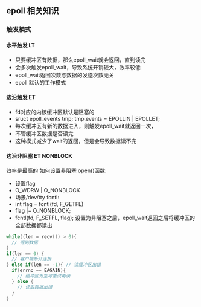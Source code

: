 ## epoll 相关知识
### 触发模式
#### 水平触发 LT
* 只要缓冲区有数据，那么epoll_wait就会返回，直到读完
* 会多次触发epoll_wait，导致系统开销较大，效率较低
* epoll_wait返回次数与数据的发送次数无关
* epoll 默认的工作模式

#### 边沿触发 ET
* fd对应的内核缓冲区默认是阻塞的
* sruct epoll_events tmp;  tmp.events = EPOLLIN | EPOLLET;
* 每次缓冲区有新的数据进入，则触发epoll_wait就返回一次，
* 不管缓冲区数据是否读完
* 这种模式减少了wait的返回，但是会导致数据读不完

#### 边沿非阻塞 ET NONBLOCK
效率是最高的
如何设置非阻塞
open()函数:
* 设置flag
* O_WDRW | O_NONBLOCK
* 场景/dev/tty
fcntl:
* int flag = fcntl(fd, F_GETFL)
* flag |= O_NONBLOCK;
* fcntl(fd, F_SETFL, flag);
设置为非阻塞之后，epoll_wait返回之后将缓冲区的全部数据都读出
```C
while((len = recv()) > 0){
  // 得到数据
}
if(len == 0) {
  // 客户端断开连接
} else if(len == -1){ // 读缓冲区出错
  if(errno == EAGAIN){
    // 缓冲区为空可重试再读
  } else {
    // 读取数据出错
  }
}
```
